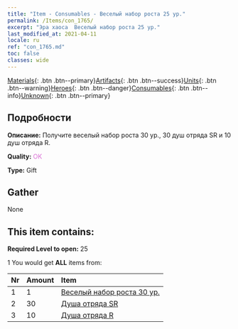 ```yaml
---
title: "Item - Consumables - Веселый набор роста 25 ур."
permalink: /Items/con_1765/
excerpt: "Эра хаоса  Веселый набор роста 25 ур."
last_modified_at: 2021-04-11
locale: ru
ref: "con_1765.md"
toc: false
classes: wide
---
```

 [Materials](/ru/Items/){: .btn .btn--primary}[Artifacts](/ru/Items/Artifacts/){: .btn .btn--success}[Units](/ru/Items/Units/){: .btn .btn--warning}[Heroes](/ru/Items/Heroes/){: .btn .btn--danger}[Consumables](/ru/Items/Consumables/){: .btn .btn--info}[Unknown](/ru/Items/Unknown/){: .btn .btn--primary}

## Подробности
 **Описание:** Получите веселый набор роста 30 ур., 30 душ отряда SR и 10 душ отряда R.

 **Quality:** <span style="color: #DA70D6">OK</span>

 **Type:** Gift

## Gather

  None

## This item contains:

 **Required Level to open:** 25

 1 You would get **ALL** items  from:

  | Nr | Amount |     Item    |
  |:---|:-------|:------------|
  | 1 | 1 | [Веселый набор роста 30 ур.](/ru/Items/con_1766/) | 
  | 2 | 30 | [Душа отряда SR](/ru/Items/con_534/) | 
  | 3 | 10 | [Душа отряда R](/ru/Items/con_533/) | 
